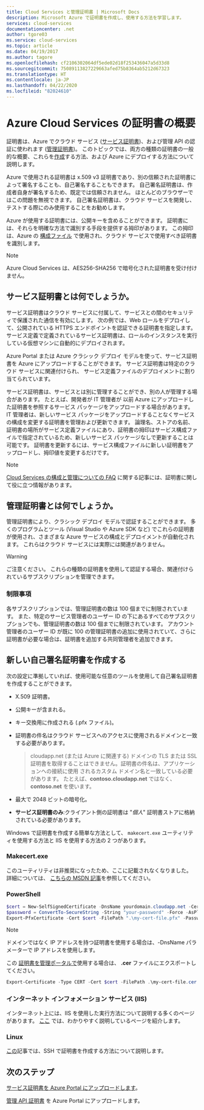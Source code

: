 ```yaml
---
title: Cloud Services と管理証明書 | Microsoft Docs
description: Microsoft Azure で証明書を作成し、使用する方法を学習します。
services: cloud-services
documentationcenter: .net
author: tgore03
ms.service: cloud-services
ms.topic: article
ms.date: 04/19/2017
ms.author: tagore
ms.openlocfilehash: cf2106302064df5ede02d18f253436047a5d33d8
ms.sourcegitcommit: 75089113827229663afed75b8364ab5212d67323
ms.translationtype: HT
ms.contentlocale: ja-JP
ms.lasthandoff: 04/22/2020
ms.locfileid: "82024610"
---
```

# <a name="certificates-overview-for-azure-cloud-services"></a>Azure Cloud Services の証明書の概要
証明書は、Azure でクラウド サービス ([サービス証明書](#what-are-service-certificates))、および管理 API の認証に使われます ([管理証明書](#what-are-management-certificates))。 このトピックでは、両方の種類の証明書の一般的な概要、これらを[作成](#create)する方法、および Azure にデプロイする方法について説明します。

Azure で使用される証明書は x.509 v3 証明書であり、別の信頼された証明書によって署名することも、自己署名することもできます。 自己署名証明書は、作成者自身が署名するため、既定では信頼されません。 ほとんどのブラウザーではこの問題を無視できます。 自己署名証明書は、クラウド サービスを開発し、テストする際にのみ使用することをお勧めします。 

Azure が使用する証明書には、公開キーを含めることができます。 証明書には、それらを明確な方法で識別する手段を提供する拇印があります。 この拇印は、Azure の [構成ファイル](cloud-services-configure-ssl-certificate-portal.md) で使用され、クラウド サービスで使用すべき証明書を識別します。 

>[!Note]
>Azure Cloud Services は、AES256-SHA256 で暗号化された証明書を受け付けません。

## <a name="what-are-service-certificates"></a>サービス証明書とは何でしょうか。
サービス証明書はクラウド サービスに付属して、サービスとの間のセキュリティで保護された通信を有効にします。 次の例では、Web ロールをデプロイして、公開されている HTTPS エンドポイントを認証できる証明書を指定します。 サービス定義で定義されているサービス証明書は、ロールのインスタンスを実行している仮想マシンに自動的にデプロイされます。 

Azure Portal または Azure クラシック デプロイ モデルを使って、サービス証明書を Azure にアップロードすることができます。 サービス証明書は特定のクラウド サービスに関連付けられ、 サービス定義ファイルのデプロイメントに割り当てられています。

サービス証明書は、サービスとは別に管理することができ、別の人が管理する場合があります。 たとえば、開発者が IT 管理者が 以前 Azure にアップロードした証明書を参照するサービス パッケージをアップロードする場合があります。 IT 管理者は、新しいサービス パッケージをアップロードすることなくサービスの構成を変更する証明書を管理および更新できます。 論理名、ストアの名前、証明書の場所がサービス定義ファイルにあり、証明書の拇印はサービス構成ファイルで指定されているため、新しいサービス パッケージなしで更新することは可能です。 証明書を更新するには、サービス構成ファイルに新しい証明書をアップロードし、拇印値を変更するだけです。

>[!Note]
>[Cloud Services の構成と管理についての FAQ](cloud-services-configuration-and-management-faq.md) に関する記事には、証明書に関して役に立つ情報があります。

## <a name="what-are-management-certificates"></a>管理証明書とは何でしょうか。
管理証明書により、クラシック デプロイ モデルで認証することができます。 多くのプログラムとツール (Visual Studio や Azure SDK など) でこれらの証明書が使用され、さまざまな Azure サービスの構成とデプロイメントが自動化されます。 これらはクラウド サービスには実際には関連がありません。 

> [!WARNING]
> ご注意ください。 これらの種類の証明書を使用して認証する場合、関連付けられているサブスクリプションを管理できます。 
> 
> 

### <a name="limitations"></a>制限事項
各サブスクリプションでは、管理証明書の数は 100 個までに制限されています。 また、特定のサービス管理者のユーザー ID の下にあるすべてのサブスクリプションでも、管理証明書の数は 100 個までに制限されています。 アカウント管理者のユーザー ID が既に 100 の管理証明書の追加に使用されていて、さらに証明書が必要な場合は、証明書を追加する共同管理者を追加できます。 

<a name="create"></a>
## <a name="create-a-new-self-signed-certificate"></a>新しい自己署名証明書を作成する
次の設定に準拠していれば、使用可能な任意のツールを使用して自己署名証明書を作成することができます。

* X.509 証明書。
* 公開キーが含まれる。
* キー交換用に作成される (.pfx ファイル)。
* 証明書の件名はクラウド サービスへのアクセスに使用されるドメインと一致する必要があります。

    > cloudapp.net (または Azure に関連する) ドメインの TLS または SSL 証明書を取得することはできません。証明書の件名は、アプリケーションへの接続に使用 されるカスタム ドメイン名と一致している必要があります。 たとえば、**contoso.cloudapp.net** ではなく、**contoso.net** を使います。

* 最大で 2048 ビットの暗号化。
* **サービス証明書のみ**:クライアント側の証明書は "*個人*" 証明書ストアに格納されている必要があります。

Windows で証明書を作成する簡単な方法として、 `makecert.exe` ユーティリティを使用する方法と IIS を使用する方法の 2 つがあります。

### <a name="makecertexe"></a>Makecert.exe
このユーティリティは非推奨になったため、ここに記載されなくなりました。 詳細については、 [こちらの MSDN 記事](/windows/desktop/SecCrypto/makecert)を参照してください。

### <a name="powershell"></a>PowerShell
```powershell
$cert = New-SelfSignedCertificate -DnsName yourdomain.cloudapp.net -CertStoreLocation "cert:\LocalMachine\My" -KeyLength 2048 -KeySpec "KeyExchange"
$password = ConvertTo-SecureString -String "your-password" -Force -AsPlainText
Export-PfxCertificate -Cert $cert -FilePath ".\my-cert-file.pfx" -Password $password
```

> [!NOTE]
> ドメインではなく IP アドレスを持つ証明書を使用する場合は、-DnsName パラメーターで IP アドレスを使用します。


この [証明書を管理ポータルで](../azure-api-management-certs.md)使用する場合は、 **.cer** ファイルにエクスポートしてください。

```powershell
Export-Certificate -Type CERT -Cert $cert -FilePath .\my-cert-file.cer
```

### <a name="internet-information-services-iis"></a>インターネット インフォメーション サービス (IIS)
インターネット上には、IIS を使用した実行方法について説明する多くのページがあります。 [ここ](https://www.sslshopper.com/article-how-to-create-a-self-signed-certificate-in-iis-7.html) では、わかりやすく説明しているページを紹介します。 

### <a name="linux"></a>Linux
[この](../virtual-machines/linux/mac-create-ssh-keys.md?toc=%2fazure%2fvirtual-machines%2flinux%2ftoc.json)記事では、SSH で証明書を作成する方法について説明します。

## <a name="next-steps"></a>次のステップ
[サービス証明書を Azure Portal にアップロードします](cloud-services-configure-ssl-certificate-portal.md)。

[管理 API 証明書](../azure-api-management-certs.md) を Azure Portal にアップロードします。




